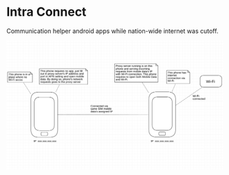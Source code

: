 # Intra Connect
Communication helper android apps while nation-wide internet was cutoff.

<img src="IntraConnect.png">
